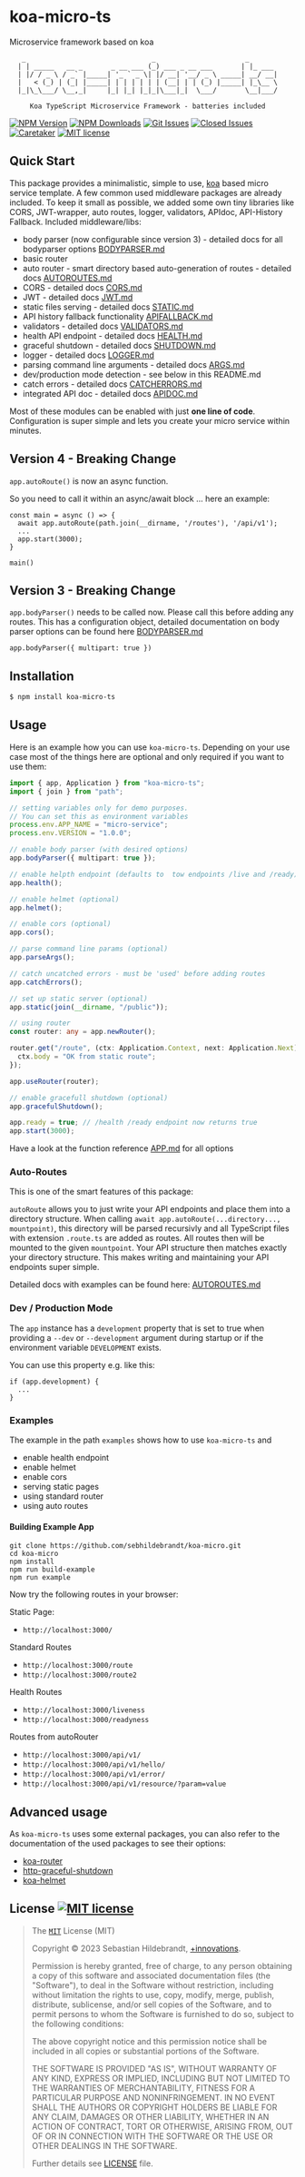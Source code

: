# koa-micro-ts

Microservice framework based on koa

```
   _                               _                      _
  | | _____   __ _       _ __ ___ (_) ___ _ __ ___       | |_ ___
  | |/ / _ \ / _` |_____| '_ ` _ \| |/ __| '__/ _ \ _____| __/ __|
  |   < (_) | (_| |_____| | | | | | | (__| | | (_) |_____| |_\__ \
  |_|\_\___/ \__,_|     |_| |_| |_|_|\___|_|  \___/       \__|___/

     Koa TypeScript Microservice Framework - batteries included
```

[![NPM Version][npm-image]][npm-url]
[![NPM Downloads][downloads-image]][downloads-url]
[![Git Issues][issues-img]][issues-url]
[![Closed Issues][closed-issues-img]][closed-issues-url]
[![Caretaker][caretaker-image]][caretaker-url]
[![MIT license][license-img]][license-url]

## Quick Start

This package provides a minimalistic, simple to use, [koa][koa-url] based micro
service template. A few common used middleware packages are already included. To
keep it small as possible, we added some own tiny libraries like CORS,
JWT-wrapper, auto routes, logger, validators, APIdoc, API-History Fallback.
Included middleware/libs:

- body parser (now configurable since version 3) - detailed docs for all
  bodyparser options [BODYPARSER.md](docs/BODYPARSER.md)
- basic router
- auto router - smart directory based auto-generation of routes - detailed docs
  [AUTOROUTES.md](docs/AUTOROUTES.md)
- CORS - detailed docs [CORS.md](docs/CORS.md)
- JWT - detailed docs [JWT.md](docs/JWT.md)
- static files serving - detailed docs [STATIC.md](docs/STATIC.md)
- API history fallback functionality [APIFALLBACK.md](docs/APIFALLBACK.md)
- validators - detailed docs [VALIDATORS.md](docs/VALIDATORS.md)
- health API endpoint - detailed docs [HEALTH.md](docs/HEALTH.md)
- graceful shutdown - detailed docs [SHUTDOWN.md](docs/SHUTDOWN.md)
- logger - detailed docs [LOGGER.md](docs/LOGGER.md)
- parsing command line arguments - detailed docs [ARGS.md](docs/ARGS.md)
- dev/production mode detection - see below in this README.md
- catch errors - detailed docs [CATCHERRORS.md](docs/CATCHERRORS.md)
- integrated API doc - detailed docs [APIDOC.md](docs/APIDOC.md)

Most of these modules can be enabled with just **one line of code**.
Configuration is super simple and lets you create your micro service within
minutes.

## Version 4 - Breaking Change

`app.autoRoute()` is now an async function.

So you need to call it within an async/await block ... here an example:

```
const main = async () => {
  await app.autoRoute(path.join(__dirname, '/routes'), '/api/v1');
  ...
  app.start(3000);
}

main()
```

## Version 3 - Breaking Change

`app.bodyParser()` needs to be called now. Please call this before adding any
routes. This has a configuration object, detailed documentation on body parser
options can be found here [BODYPARSER.md](docs/BODYPARSER.md)

```
app.bodyParser({ multipart: true })
```

## Installation

```bash
$ npm install koa-micro-ts
```

## Usage

Here is an example how you can use `koa-micro-ts`. Depending on your use case
most of the things here are optional and only required if you want to use them:

```ts
import { app, Application } from "koa-micro-ts";
import { join } from "path";

// setting variables only for demo purposes.
// You can set this as environment variables
process.env.APP_NAME = "micro-service";
process.env.VERSION = "1.0.0";

// enable body parser (with desired options)
app.bodyParser({ multipart: true });

// enable helpth endpoint (defaults to  tow endpoints /live and /ready)
app.health();

// enable helmet (optional)
app.helmet();

// enable cors (optional)
app.cors();

// parse command line params (optional)
app.parseArgs();

// catch uncatched errors - must be 'used' before adding routes
app.catchErrors();

// set up static server (optional)
app.static(join(__dirname, "/public"));

// using router
const router: any = app.newRouter();

router.get("/route", (ctx: Application.Context, next: Application.Next) => {
  ctx.body = "OK from static route";
});

app.useRouter(router);

// enable gracefull shutdown (optional)
app.gracefulShutdown();

app.ready = true; // /health /ready endpoint now returns true
app.start(3000);
```

Have a look at the function reference [APP.md](docs/APP.md) for all options

### Auto-Routes

This is one of the smart features of this package:

`autoRoute` allows you to just write your API endpoints and place them into a
directory structure. When calling
`await app.autoRoute(...directory..., mountpoint)`, this directory will be
parsed recursivly and all TypeScript files with extension `.route.ts` are added
as routes. All routes then will be mounted to the given `mountpoint`. Your API
structure then matches exactly your directory structure. This makes writing and
maintaining your API endpoints super simple.

Detailed docs with examples can be found here:
[AUTOROUTES.md](docs/AUTOROUTES.md)

### Dev / Production Mode

The `app` instance has a `development` property that is set to true when
providing a `--dev` or `--development` argument during startup or if the
environment variable `DEVELOPMENT` exists.

You can use this property e.g. like this:

```
if (app.development) {
  ...
}
```

### Examples

The example in the path `examples` shows how to use `koa-micro-ts` and

- enable health endpoint
- enable helmet
- enable cors
- serving static pages
- using standard router
- using auto routes

#### Building Example App

```
git clone https://github.com/sebhildebrandt/koa-micro.git
cd koa-micro
npm install
npm run build-example
npm run example
```

Now try the following routes in your browser:

Static Page:

- `http://localhost:3000/`

Standard Routes

- `http://localhost:3000/route`
- `http://localhost:3000/route2`

Health Routes

- `http://localhost:3000/liveness`
- `http://localhost:3000/readyness`

Routes from autoRouter

- `http://localhost:3000/api/v1/`
- `http://localhost:3000/api/v1/hello/`
- `http://localhost:3000/api/v1/error/`
- `http://localhost:3000/api/v1/resource/?param=value`

## Advanced usage

As `koa-micro-ts` uses some external packages, you can also refer to the
documentation of the used packages to see their options:

- [koa-router][koa-router-url]
- [http-graceful-shutdown][gracefulShutdown-url]
- [koa-helmet][koa-helmet-url]

## License [![MIT license][license-img]][license-url]

> The [`MIT`][license-url] License (MIT)
>
> Copyright &copy; 2023 Sebastian Hildebrandt,
> [+innovations](http://www.plus-innovations.com).
>
> Permission is hereby granted, free of charge, to any person obtaining a copy
> of this software and associated documentation files (the "Software"), to deal
> in the Software without restriction, including without limitation the rights
> to use, copy, modify, merge, publish, distribute, sublicense, and/or sell
> copies of the Software, and to permit persons to whom the Software is
> furnished to do so, subject to the following conditions:
>
> The above copyright notice and this permission notice shall be included in all
> copies or substantial portions of the Software.
>
> THE SOFTWARE IS PROVIDED "AS IS", WITHOUT WARRANTY OF ANY KIND, EXPRESS OR
> IMPLIED, INCLUDING BUT NOT LIMITED TO THE WARRANTIES OF MERCHANTABILITY,
> FITNESS FOR A PARTICULAR PURPOSE AND NONINFRINGEMENT. IN NO EVENT SHALL THE
> AUTHORS OR COPYRIGHT HOLDERS BE LIABLE FOR ANY CLAIM, DAMAGES OR OTHER
> LIABILITY, WHETHER IN AN ACTION OF CONTRACT, TORT OR OTHERWISE, ARISING FROM,
> OUT OF OR IN CONNECTION WITH THE SOFTWARE OR THE USE OR OTHER DEALINGS IN THE
> SOFTWARE.
>
> Further details see [LICENSE](LICENSE) file.

[license-url]: https://github.com/sebhildebrandt/systeminformation/blob/master/LICENSE
[license-img]: https://img.shields.io/badge/license-MIT-blue.svg?style=flat-square
[koa-url]: https://github.com/koajs/koa
[gracefulShutdown-url]: https://github.com/sebhildebrandt/http-graceful-shutdown
[koa-router-url]: https://github.com/koajs/router
[koa-helmet-url]: https://github.com/venables/koa-helmet
[npm-image]: https://img.shields.io/npm/v/koa-micro-ts.svg?style=flat-square
[npm-url]: https://npmjs.org/package/koa-micro-ts
[downloads-image]: https://img.shields.io/npm/dm/koa-micro-ts.svg?style=flat-square
[downloads-url]: https://npmjs.org/package/koa-micro-ts
[issues-img]: https://img.shields.io/github/issues/sebhildebrandt/koa-micro-ts.svg?style=flat-square
[issues-url]: https://github.com/sebhildebrandt/koa-micro-ts/issues
[closed-issues-img]: https://img.shields.io/github/issues-closed-raw/sebhildebrandt/koa-micro-ts.svg?style=flat-square&color=brightgreen
[closed-issues-url]: https://github.com/sebhildebrandt/koa-micro-ts/issues?q=is%3Aissue+is%3Aclosed
[daviddm-url]: https://david-dm.org/sebhildebrandt/koa-micro-ts
[daviddm-img]: https://img.shields.io/david/sebhildebrandt/koa-micro-ts.svg?style=flat-square
[lgtm-badge]: https://img.shields.io/lgtm/grade/javascript/g/sebhildebrandt/koa-micro-ts.svg?style=flat-square
[lgtm-badge-url]: https://lgtm.com/projects/g/sebhildebrandt/koa-micro-ts/context:javascript
[lgtm-alerts]: https://img.shields.io/lgtm/alerts/g/sebhildebrandt/koa-micro-ts.svg?style=flat-square
[lgtm-alerts-url]: https://lgtm.com/projects/g/sebhildebrandt/koa-micro-ts/alerts
[caretaker-url]: https://github.com/sebhildebrandt
[caretaker-image]: https://img.shields.io/badge/caretaker-sebhildebrandt-blue.svg?style=flat-square
